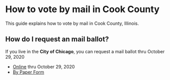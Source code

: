 # How to vote by mail in Cook County

This guide explains how to vote by mail in Cook County, Illinois.

## How do I request an mail ballot?

If you live in the **City of Chicago**, you can request a mail ballot thru October 29, 2020
* [Online](https://www.chicagoelections.gov/en/vote-by-mail-application.html) thru October 29, 2020
* [By Paper Form](https://app.chicagoelections.com/Documents/general/G2020-Vote-By-Mail-Application-English.pdf)
  

